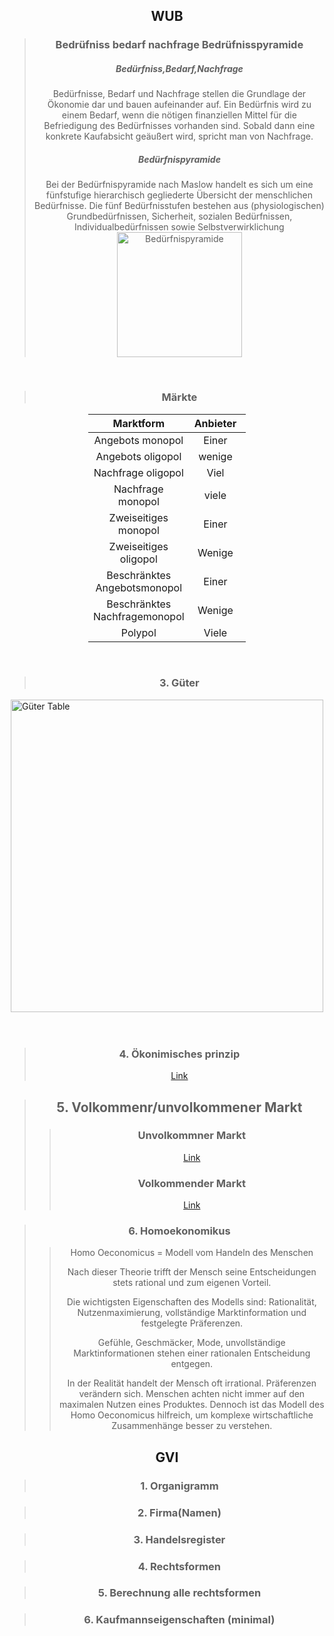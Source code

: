 <style>
  p{
    text-align: center;
  }
   h3,h2,h5{
    text-align: center;
  }
  img {
    display: block;
    margin: 0 auto;
    width: 200px;
  }
</style>



## WUB


>###  Bedrüfniss bedarf nachfrage Bedrüfnisspyramide
   > #####  Bedürfniss,Bedarf,Nachfrage 
   >Bedürfnisse, Bedarf und Nachfrage stellen die Grundlage der Ökonomie dar und bauen aufeinander auf. Ein Bedürfnis wird zu einem Bedarf, wenn die nötigen finanziellen Mittel für die Befriedigung des Bedürfnisses vorhanden sind. Sobald dann eine konkrete Kaufabsicht geäußert wird, spricht man von Nachfrage.
   > #####  Bedürfnispyramide
   >Bei der Bedürfnispyramide nach Maslow handelt es sich um eine fünfstufige hierarchisch gegliederte Übersicht der menschlichen Bedürfnisse. Die fünf Bedürfnisstufen bestehen aus (physiologischen) Grundbedürfnissen, Sicherheit, sozialen Bedürfnissen, Individualbedürfnissen sowie Selbstverwirklichung
>![Bedürfnispyramide](./assets/images/Bedürfnispyramide.png)

</br>

>###  Märkte

<p style="margin-left: 25%; margin-right:25%; width:50%">

| Marktform                  | Anbieter | Nachfrage |
| :-------------------------: | :------: | :-------: |
| Angebots monopol            |  Einer   |  viele    |
| Angebots oligopol           | wenige   |  viele    |
| Nachfrage oligopol          |   Viel   |  Wenige   |
| Nachfrage monopol           |  viele   |  Einer    |
| Zweiseitiges monopol        |  Einer   |  Einer    |
| Zweiseitiges oligopol       | Wenige   |  Wenige   |
| Beschränktes Angebotsmonopol |  Einer  |  Wenige   |
| Beschränktes Nachfragemonopol| Wenige  |  Einer    |
| Polypol                     |  Viele  |  viele    |

</p>
</br>

>### 3. Güter
>
<img src="./assets/images/Güter.png" style="height: 500px; width: 500px;" alt="Güter Table">
</br></br>



> ### 4.  Ökonimisches prinzip
> [Link](https://simpleclub.com/lessons/kaufmann-frau-im-einzelhandel-verkauferin-okonomisches-prinzip#:~:text=und%20Extremumprinzip%20unterschieden.-,Definition,f%C3%BCr%20die%20Gewinnmaximierung%20von%20Unternehmen.)

> ## 5. Volkommenr/unvolkommener Markt
   >> ###  Unvolkommner Markt 
>> [Link](https://www.bpb.de/kurz-knapp/lexika/lexikon-der-wirtschaft/20934/unvollkommener-markt/)
>>###   Volkommender Markt
   >> [Link](https://www.bpb.de/kurz-knapp/lexika/lexikon-der-wirtschaft/21070/vollkommener-markt/)

>### 6. Homoekonomikus
   >> Homo Oeconomicus = Modell vom Handeln des Menschen
   >>
   >> Nach dieser Theorie trifft der Mensch seine Entscheidungen stets rational und zum eigenen Vorteil.
   >>
   >>  Die wichtigsten Eigenschaften des Modells sind: Rationalität, Nutzenmaximierung, vollständige Marktinformation und festgelegte Präferenzen.
   >>
   >> Gefühle, Geschmäcker, Mode, unvollständige Marktinformationen stehen einer rationalen Entscheidung entgegen.
   >>
   >> In der Realität handelt der Mensch oft irrational. Präferenzen verändern sich.
   >> Menschen achten nicht immer auf den maximalen Nutzen eines Produktes.
   >> Dennoch ist das Modell des Homo Oeconomicus hilfreich, um komplexe wirtschaftliche Zusammenhänge besser zu verstehen.


## GVI
> ### 1. Organigramm

> ### 2. Firma(Namen)

>### 3. Handelsregister

> ### 4. Rechtsformen

> ### 5. Berechnung alle rechtsformen

> ### 6. Kaufmannseigenschaften (minimal)